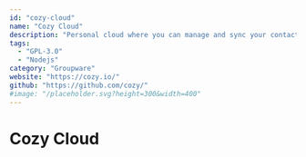 ```yaml
---
id: "cozy-cloud"
name: "Cozy Cloud"
description: "Personal cloud where you can manage and sync your contact, files and calendars, and manage your budget with an app store full of community contributions."
tags:
  - "GPL-3.0"
  - "Nodejs"
category: "Groupware"
website: "https://cozy.io/"
github: "https://github.com/cozy/"
#image: "/placeholder.svg?height=300&width=400"
---
```


# Cozy Cloud

